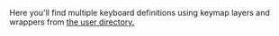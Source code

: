 Here you'll find multiple keyboard definitions using keymap layers and wrappers from [the user directory.](../users/pauperboards)

